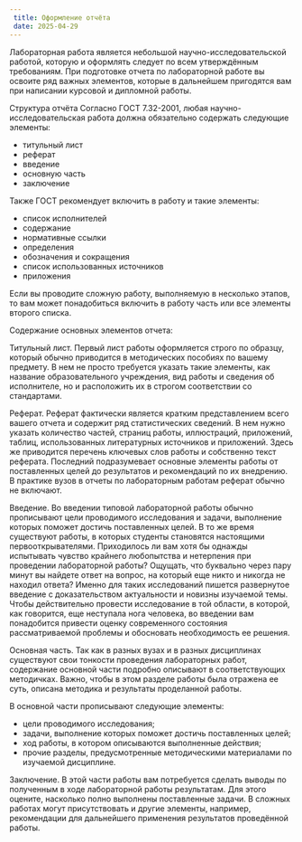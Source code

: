 ```yaml
---
 title: Оформление отчёта
 date: 2025-04-29
---
```

 Лабораторная работа является небольшой научно-исследовательской работой, которую и оформлять следует по всем утверждённым требованиям. При подготовке отчета по лабораторной работе вы освоите ряд важных элементов, которые в дальнейшем пригодятся вам при написании курсовой и дипломной работы.

Структура отчёта
Согласно ГОСТ 7.32-2001, любая научно-исследовательская работа должна обязательно содержать следующие элементы:
 * титульный лист
 * реферат
 * введение
 * основную часть
 * заключение

Также ГОСТ рекомендует включить в работу и такие элементы:
 * список исполнителей
 * содержание
 * нормативные ссылки
 * определения
 * обозначения и сокращения
 * список использованных источников
 * приложения

Если вы проводите сложную работу, выполняемую в несколько этапов, то вам может понадобиться включить в работу часть или все элементы второго списка.

Содержание основных элементов отчета:

Титульный лист.
 Первый лист работы оформляется строго по образцу, который обычно приводится в методических пособиях по вашему предмету. В нем не просто требуется указать такие элементы, как название образовательного учреждения, вид работы и сведения об исполнителе, но и расположить их в строгом соответствии со стандартами.

Реферат.
 Реферат фактически является кратким представлением всего вашего отчета и содержит ряд статистических сведений. В нем нужно указать количество частей, страниц работы, иллюстраций, приложений, таблиц, использованных литературных источников и приложений. Здесь же приводится перечень ключевых слов работы и собственно текст реферата. Последний подразумевает основные элементы работы от поставленных целей до результатов и рекомендаций по их внедрению. В практике вузов в отчеты по лабораторным работам реферат обычно не включают.

Введение.
 Во введении типовой лабораторной работы обычно прописывают цели проводимого исследования и задачи, выполнение которых поможет достичь поставленных целей. В то же время существуют работы, в которых студенты становятся настоящими первооткрывателями. Приходилось ли вам хотя бы однажды испытывать чувство крайнего любопытства и нетерпения при проведении лабораторной работы? Ощущать, что буквально через пару минут вы найдете ответ на вопрос, на который еще никто и никогда не находил ответа? Именно для таких исследований пишется развернутое введение с доказательством актуальности и новизны изучаемой темы. Чтобы действительно провести исследование в той области, в которой, как говорится, еще неступала нога человека, во введении вам понадобится привести оценку современного состояния рассматриваемой проблемы и обосновать необходимость ее решения.

Основная часть.
 Так как в разных вузах и в разных дисциплинах существуют свои тонкости проведения лабораторных работ, содержание основной части подробно описывают в соответствующих методичках. Важно, чтобы в этом разделе работы была отражена ее суть, описана методика и результаты проделанной работы.


В основной части прописывают следующие элементы:

 - цели проводимого исследования;
 - задачи, выполнение которых поможет достичь поставленных целей;
 - ход работы, в котором описываются выполненные действия;
 - прочие разделы, предусмотренные методическими материалами по изучаемой дисциплине.

Заключение.
 В этой части работы вам потребуется сделать выводы по полученным в ходе лабораторной работы результатам. Для этого оцените, насколько полно выполнены поставленные задачи. В сложных работах могут присутствовать и другие элементы, например, рекомендации для дальнейшего применения результатов проведённой работы.
